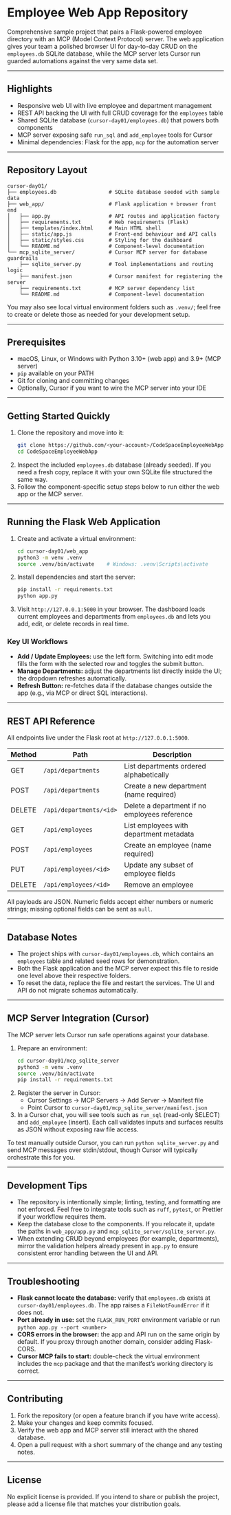 # Employee Web App Repository

Comprehensive sample project that pairs a Flask-powered employee directory with
an MCP (Model Context Protocol) server. The web application gives your team a
polished browser UI for day-to-day CRUD on the `employees.db` SQLite database,
while the MCP server lets Cursor run guarded automations against the very same
data set.

---

## Highlights
- Responsive web UI with live employee and department management
- REST API backing the UI with full CRUD coverage for the `employees` table
- Shared SQLite database (`cursor-day01/employees.db`) that powers both
  components
- MCP server exposing safe `run_sql` and `add_employee` tools for Cursor
- Minimal dependencies: Flask for the app, `mcp` for the automation server

---

## Repository Layout
```
cursor-day01/
├── employees.db                 # SQLite database seeded with sample data
├── web_app/                     # Flask application + browser front end
│   ├── app.py                   # API routes and application factory
│   ├── requirements.txt         # Web requirements (Flask)
│   ├── templates/index.html     # Main HTML shell
│   ├── static/app.js            # Front-end behaviour and API calls
│   ├── static/styles.css        # Styling for the dashboard
│   └── README.md                # Component-level documentation
└── mcp_sqlite_server/           # Cursor MCP server for database guardrails
    ├── sqlite_server.py         # Tool implementations and routing logic
    ├── manifest.json            # Cursor manifest for registering the server
    ├── requirements.txt         # MCP server dependency list
    └── README.md                # Component-level documentation
```

You may also see local virtual environment folders such as `.venv/`; feel free
to create or delete those as needed for your development setup.

---

## Prerequisites
- macOS, Linux, or Windows with Python 3.10+ (web app) and 3.9+ (MCP server)
- `pip` available on your PATH
- Git for cloning and committing changes
- Optionally, Cursor if you want to wire the MCP server into your IDE

---

## Getting Started Quickly
1. Clone the repository and move into it:
   ```bash
   git clone https://github.com/<your-account>/CodeSpaceEmployeeWebApp.git
   cd CodeSpaceEmployeeWebApp
   ```
2. Inspect the included `employees.db` database (already seeded). If you need a
   fresh copy, replace it with your own SQLite file structured the same way.
3. Follow the component-specific setup steps below to run either the web app or
   the MCP server.

---

## Running the Flask Web Application
1. Create and activate a virtual environment:
   ```bash
   cd cursor-day01/web_app
   python3 -m venv .venv
   source .venv/bin/activate    # Windows: .venv\Scripts\activate
   ```
2. Install dependencies and start the server:
   ```bash
   pip install -r requirements.txt
   python app.py
   ```
3. Visit `http://127.0.0.1:5000` in your browser. The dashboard loads current
   employees and departments from `employees.db` and lets you add, edit, or
   delete records in real time.

### Key UI Workflows
- **Add / Update Employees:** use the left form. Switching into edit mode fills
  the form with the selected row and toggles the submit button.
- **Manage Departments:** adjust the departments list directly inside the UI;
  the dropdown refreshes automatically.
- **Refresh Button:** re-fetches data if the database changes outside the app
  (e.g., via MCP or direct SQL interactions).

---

## REST API Reference
All endpoints live under the Flask root at `http://127.0.0.1:5000`.

| Method | Path                         | Description                                   |
| ------ | ---------------------------- | --------------------------------------------- |
| GET    | `/api/departments`           | List departments ordered alphabetically       |
| POST   | `/api/departments`           | Create a new department (name required)       |
| DELETE | `/api/departments/<id>`      | Delete a department if no employees reference |
| GET    | `/api/employees`             | List employees with department metadata       |
| POST   | `/api/employees`             | Create an employee (name required)            |
| PUT    | `/api/employees/<id>`        | Update any subset of employee fields          |
| DELETE | `/api/employees/<id>`        | Remove an employee                            |

All payloads are JSON. Numeric fields accept either numbers or numeric strings;
missing optional fields can be sent as `null`.

---

## Database Notes
- The project ships with `cursor-day01/employees.db`, which contains an
  `employees` table and related seed rows for demonstration.
- Both the Flask application and the MCP server expect this file to reside one
  level above their respective folders.
- To reset the data, replace the file and restart the services. The UI and API
  do not migrate schemas automatically.

---

## MCP Server Integration (Cursor)
The MCP server lets Cursor run safe operations against your database.

1. Prepare an environment:
   ```bash
   cd cursor-day01/mcp_sqlite_server
   python3 -m venv .venv
   source .venv/bin/activate
   pip install -r requirements.txt
   ```
2. Register the server in Cursor:
   - Cursor Settings → MCP Servers → Add Server → Manifest file
   - Point Cursor to `cursor-day01/mcp_sqlite_server/manifest.json`
3. In a Cursor chat, you will see tools such as `run_sql` (read-only SELECT) and
   `add_employee` (insert). Each call validates inputs and surfaces results as
   JSON without exposing raw file access.

To test manually outside Cursor, you can run `python sqlite_server.py` and send
MCP messages over stdin/stdout, though Cursor will typically orchestrate this
for you.

---

## Development Tips
- The repository is intentionally simple; linting, testing, and formatting are
  not enforced. Feel free to integrate tools such as `ruff`, `pytest`, or
  Prettier if your workflow requires them.
- Keep the database close to the components. If you relocate it, update the
  paths in `web_app/app.py` and `mcp_sqlite_server/sqlite_server.py`.
- When extending CRUD beyond employees (for example, departments), mirror the
  validation helpers already present in `app.py` to ensure consistent error
  handling between the UI and API.

---

## Troubleshooting
- **Flask cannot locate the database:** verify that `employees.db` exists at
  `cursor-day01/employees.db`. The app raises a `FileNotFoundError` if it does
  not.
- **Port already in use:** set the `FLASK_RUN_PORT` environment variable or run
  `python app.py --port <number>`
- **CORS errors in the browser:** the app and API run on the same origin by
  default. If you proxy through another domain, consider adding Flask-CORS.
- **Cursor MCP fails to start:** double-check the virtual environment includes
  the `mcp` package and that the manifest’s working directory is correct.

---

## Contributing
1. Fork the repository (or open a feature branch if you have write access).
2. Make your changes and keep commits focused.
3. Verify the web app and MCP server still interact with the shared database.
4. Open a pull request with a short summary of the change and any testing notes.

---

## License
No explicit license is provided. If you intend to share or publish the project,
please add a license file that matches your distribution goals.

